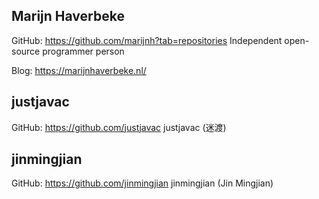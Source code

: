 
## Marijn Haverbeke

GitHub: https://github.com/marijnh?tab=repositories  Independent open-source programmer person

Blog: https://marijnhaverbeke.nl/

## justjavac

GitHub: https://github.com/justjavac justjavac (迷渡)

## jinmingjian

GitHub: https://github.com/jinmingjian jinmingjian (Jin Mingjian)